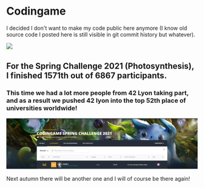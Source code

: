 # Codingame

I decided I don't want to make my code public here anymore (I know old source code I posted here is still visible in git commit history but whatever).

[<img src="https://cdn.worldvectorlogo.com/logos/codingame-1.svg" width="50"/>](https://www.codingame.com/profile/c6d6426a60c45cad19b5c716e713d17a6669273)

## For the Spring Challenge 2021 (Photosynthesis), I finished 1571th out of 6867 participants.
### This time we had a lot more people from 42 Lyon taking part, and as a result we pushed 42 lyon into the top 52th place of universities worldwide!
[![Spring Challenge 2021](pictures/coding_game_2021.png)](https://www.codingame.com/contests/spring-challenge-2021)

Next autumn there will be another one and I will of course be there again!

